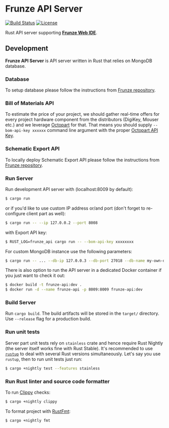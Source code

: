 # Frunze API Server

[![Build Status](https://travis-ci.org/azasypkin/frunze-api.svg?branch=master)](https://travis-ci.org/azasypkin/frunze-api)
[![License](https://img.shields.io/github/license/mashape/apistatus.svg)](https://raw.githubusercontent.com/azasypkin/frunze-api/master/LICENSE)

Rust API server supporting [__Frunze Web IDE__](https://github.com/azasypkin/frunze).

## Development

__Frunze API Server__ is API server written in Rust that relies on MongoDB database.

### Database

To setup database please follow the instructions from [Frunze repository](https://github.com/azasypkin/frunze/blob/master/README.md#database).

### Bill of Materials API

To estimate the price of your project, we should gather real-time offers for every project hardware component from the 
distributors (DigiKey, Mouser etc.) and we leverage [Octopart](https://octopart.com/) for that. That means you should
supply `--bom-api-key xxxxxx` command line argument with the proper [Octopart API Key](https://octopart.com/api/home). 

### Schematic Export API

To locally deploy Schematic Export API please follow the instructions from [Frunze repository](https://github.com/azasypkin/frunze/blob/master/README.md#frunze).

### Run Server

Run development API server with (localhost:8009 by default):

```bash
$ cargo run
```

or if you'd like to use custom IP address or/and port (don't forget to re-configure client part as well):

```bash
$ cargo run -- --ip 127.0.0.2 --port 8008
```

with Export API key:
```bash
$ RUST_LOG=frunze_api cargo run -- --bom-api-key xxxxxxxx
```

For custom MongoDB instance use the following parameters:

```bash
$ cargo run -- ... --db-ip 127.0.0.3 --db-port 27018 --db-name my-own-db-name
```

There is also option to run the API server in a dedicated Docker container if you just want to check it out:

```bash
$ docker build -t frunze-api:dev .
$ docker run -d --name frunze-api -p 8009:8009 frunze-api:dev
```

### Build Server

Run `cargo build`. The build artifacts will be stored in the `target/` directory. Use `--release` flag
for a production build.

### Run unit tests

Server part unit tests rely on `stainless` crate and hence require Rust Nightly (the server itself works fine with Rust Stable). It's recommended
to use [`rustup`](https://rustup.rs) to deal with several Rust versions simultaneously. Let's say you use `rustup`, then to run unit tests
just run:

```bash
$ cargo +nightly test --features stainless
```

### Run Rust linter and source code formatter

To run [Clippy](https://github.com/Manishearth/rust-clippy) checks:

```bash
$ cargo +nightly clippy
```

To format project with [RustFmt](https://github.com/rust-lang-nursery/rustfmt):

```bash
$ cargo +nightly fmt
```
